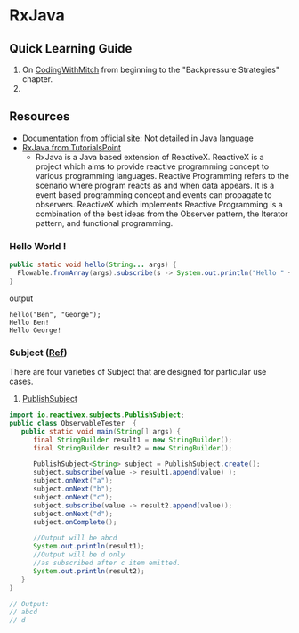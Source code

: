 # RxJava
## Quick Learning Guide
1. On [CodingWithMitch](https://codingwithmitch.com/courses/rxjava-rxandroid-for-beginners/) from beginning to the "Backpressure Strategies" chapter.
2. 
## Resources
* [Documentation from official site](https://github.com/ReactiveX/RxJava/wiki): Not detailed in Java language
* [RxJava from TutorialsPoint](https://www.tutorialspoint.com/rxjava/)
    * RxJava is a Java based extension of ReactiveX. ReactiveX is a project which aims to provide reactive programming concept to various programming languages. Reactive Programming refers to the scenario where program reacts as and when data appears. It is a event based programming concept and events can propagate to observers. ReactiveX which implements Reactive Programming is a combination of the best ideas from the Observer pattern, the Iterator pattern, and functional programming.


### Hello World !
```java
public static void hello(String... args) {
  Flowable.fromArray(args).subscribe(s -> System.out.println("Hello " + s + "!"));
}
```
output
```
hello("Ben", "George");
Hello Ben!
Hello George!
```

### Subject ([Ref](http://reactivex.io/documentation/subject.html))
There are four varieties of Subject that are designed for particular use cases.
1. [PublishSubject](https://www.tutorialspoint.com/rxjava/rxjava_publishsubject.htm)
```java
import io.reactivex.subjects.PublishSubject;
public class ObservableTester  {
   public static void main(String[] args) {   
      final StringBuilder result1 = new StringBuilder();
      final StringBuilder result2 = new StringBuilder();         

      PublishSubject<String> subject = PublishSubject.create(); 
      subject.subscribe(value -> result1.append(value) ); 
      subject.onNext("a"); 
      subject.onNext("b"); 
      subject.onNext("c"); 
      subject.subscribe(value -> result2.append(value)); 
      subject.onNext("d"); 
      subject.onComplete();

      //Output will be abcd 
      System.out.println(result1);
      //Output will be d only
      //as subscribed after c item emitted.
      System.out.println(result2);
   }
}

// Output:
// abcd
// d
```